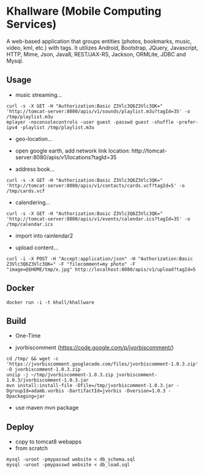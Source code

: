 Khallware (Mobile Computing Services)
=================
A web-based application that groups entities (photos, bookmarks, music, video,
kml, etc.) with tags.  It utilizes Android, Bootstrap, JQuery, Javascript,
HTTP, Mime, Json, Java8, REST/JAX-RS, Jackson, ORMLite, JDBC and Mysql.

Usage
---------------
* music streaming...
```shell
curl -s -X GET -H "Authorization:Basic Z3Vlc3Q6Z3Vlc3QK=" 'http://tomcat-server:8080/apis/v1/sounds/playlist.m3u?tagId=35' -o /tmp/playlist.m3u 
mplayer -noconsolecontrols -user guest -passwd guest -shuffle -prefer-ipv4 -playlist /tmp/playlist.m3u
```

* geo-location...
- open google earth, add network link location: http://tomcat-server:8080/apis/v1/locations?tagId=35

* address book...
```shell
curl -s -X GET -H "Authorization:Basic Z3Vlc3Q6Z3Vlc3QK=" 'http://tomcat-server:8080/apis/v1/contacts/cards.vcf?tagId=5' -o /tmp/cards.vcf
```

* calendering...
```shell
curl -s -X GET -H "Authorization:Basic Z3Vlc3Q6Z3Vlc3QK=" 'http://tomcat-server:8080/apis/v1/events/calendar.ics?tagId=35' -o /tmp/calendar.ics
```
- import into rainlendar2

* upload content...
```shell
curl -i -X POST -H "Accept:application/json" -H "Authorization:Basic Z3Vlc3Q6Z3Vlc3QK=" -F "filecomment=my photo" -F "image=@$HOME/tmp/x.jpg" http://localhost:8080/apis/v1/upload?tagId=5
```

Docker
---------------
```shell
docker run -i -t khall/khallware
```

Build
---------------
* One-Time
- jvorbiscomment (https://code.google.com/p/jvorbiscomment/)
```shell
cd /tmp/ && wget -c 'https://jvorbiscomment.googlecode.com/files/jvorbiscomment-1.0.3.zip' -O jvorbiscomment-1.0.3.zip
unzip -j ~/tmp/jvorbiscomment-1.0.3.zip jvorbiscomment-1.0.3/jvorbiscomment-1.0.3.jar
mvn install:install-file -Dfile=/tmp/jvorbiscomment-1.0.3.jar -DgroupId=adamb.vorbis -DartifactId=jvorbis -Dversion=1.0.3 -Dpackaging=jar
```

* use maven
mvn package



Deploy
---------------
* copy to tomcat8 webapps
* from scratch
```shell
mysql -uroot -pmypasswd website < db_schema.sql
mysql -uroot -pmypasswd website < db_load.sql
```
